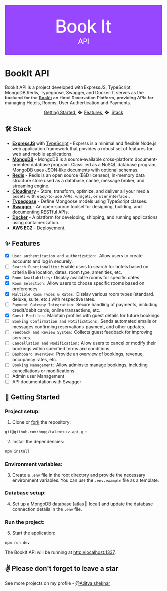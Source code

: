 <div align="center">
<a href="https://talentuzz.vercel.app">
<img src="./banner.png">
</a>
</div>

# BookIt API

BookIt API is a project developed with ExpressJS, TypeScript, MongoDB,Redis, Typegoose, Swagger, and Docker. It serves as the backend for the [BookIt](https://talentuzz.vercl.app) an Hotel Reservation Platform, providing APIs for managing Hotels, Rooms, User Authentication and Payments.

<div align="center">
    <a href="#-getting-started">
        Getting Started
    </a>
    <span>&nbsp;❖&nbsp;</span>
    <a href="#-features">
        Features
    </a>
    <span>&nbsp;❖&nbsp;</span>
    <a href="#%EF%B8%8F-stack">
        Stack
    </a>
</div>


## 🛠️ Stack

- **[ExpressJS](https://expressjs.com/)** with [TypeScript](https://www.typescriptlang.org/) - Express is a minimal and flexible Node.js web application framework that provides a robust set of features for web and mobile applications.
- **[MongoDB](https://www.mongodb.com/)** - MongoDB is a source-available cross-platform document-oriented database program. Classified as a NoSQL database program, MongoDB uses JSON-like documents with optional schemas.
- **[Redis](https://redis.io/)** - Redis is an open source (BSD licensed), in-memory data structure store used as a database, cache, message broker, and streaming engine.
- **[Cloudinary](https://cloudinary.com/)** - Store, transform, optimize, and deliver all your media assets with easy-to-use APIs, widgets, or user interface..
- **[Typegoose](https://typegoose.github.io/typegoose/)** - Define Mongoose models using TypeScript classes.
- **[Swagger](https://swagger.io/)** - An open-source toolset for designing, building, and documenting RESTful APIs.
- **[Docker](https://www.docker.com/)** - A platform for developing, shipping, and running applications using containerization.
- **[AWS EC2](https://aws.amazon.com/pm/ec2/?gclid=CjwKCAiAsIGrBhAAEiwAEzMlCzO6ZAQnMTi432RVXBKrtWS9XBasp3OyP9noTNOcZTWanwPXWTyqYRoCWdEQAvD_BwE&trk=32f4fbd0-ffda-4695-a60c-8857fab7d0dd&sc_channel=ps&ef_id=CjwKCAiAsIGrBhAAEiwAEzMlCzO6ZAQnMTi432RVXBKrtWS9XBasp3OyP9noTNOcZTWanwPXWTyqYRoCWdEQAvD_BwE:G:s&s_kwcid=AL!4422!3!476942909971!e!!g!!aws%20ec2!11539707735!118057053088)** - Deployement.

## ✨ Features

- [x] ```User authentication and authorization: ```Allow users to create accounts and log in securely.
- [ ] ```Search Functionality:``` Enable users to search for hotels based on criteria like location, dates, room type, amenities, etc.
- [x] ```Room Availability:``` Display available rooms for specific dates.
- [x] ```Room Selection:``` Allow users to choose specific rooms based on preferences.
- [x] ```Multiple Room Types & Rates:``` Display various room types (standard, deluxe, suite, etc.) with respective rates.
- [ ] ```Payment Gateway Integration:``` Secure handling of payments, including credit/debit cards, online transactions, etc.
- [x] ```Guest Profiles:``` Maintain profiles with guest details for future bookings.
- [ ] ```Booking Confirmation and Notifications:``` Sends automated emails or messages confirming reservations, payment, and other updates.
- [ ] ```Feedback and Review System:``` Collects guest feedback for improving services.
- [ ] ```Cancellation and Modification:``` Allow users to cancel or modify their bookings within specified terms and conditions.
- [ ] ```Dashboard Overview:``` Provide an overview of bookings, revenue, occupancy rates, etc.
- [ ] ```Booking Management:``` Allow admins to manage bookings, including cancellations or modifications.
- [ ] Admin user Management
- [ ] API documentation with Swagger

## 🚀 Getting Started

### **Project setup:**

1. Clone or [fork](git@github.com:henriqgoncalvs/talentuzz-api.git) the repository:

```bash
git@github.com:hnqg/talentuzz-api.git
```

2. Install the dependencies:

```bash
npm install
```

### **Environment variables:**

3. Create a `.env` file in the root directory and provide the necessary environment variables. You can use the `.env.example` file as a template.

### **Database setup:**

4. Set up a MongoDB database [atlas || local] and update the database connection details in the `.env` file.

### **Run the project:**

5. Start the application:

```bash
npm run dev
```

The BookIt API will be running at [http://localhost:1337](http://localhost:1337).

## ✌ Please don't forget to leave a star

See more projects on my profile - [@Aditya shekhar](https://github.com/codebudy5247)

